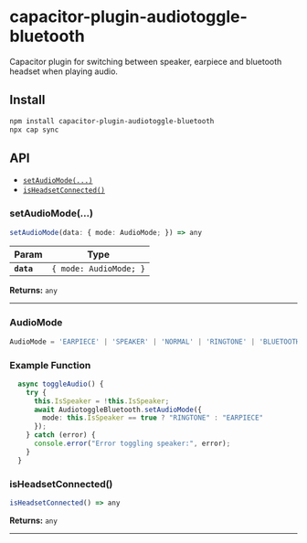 # capacitor-plugin-audiotoggle-bluetooth

Capacitor plugin for switching between speaker, earpiece and bluetooth headset when playing audio.

## Install

```bash
npm install capacitor-plugin-audiotoggle-bluetooth
npx cap sync
```

## API

<docgen-index>

* [`setAudioMode(...)`](#setaudiomode)
* [`isHeadsetConnected()`](#isheadsetconnected)

</docgen-index>

<docgen-api>
<!--Update the source file JSDoc comments and rerun docgen to update the docs below-->

### setAudioMode(...)

```typescript
setAudioMode(data: { mode: AudioMode; }) => any
```

| Param      | Type                              |
| ---------- | --------------------------------- |
| **`data`** | <code>{ mode: AudioMode; }</code> |

**Returns:** <code>any</code>

--------------------

### AudioMode
```typescript
AudioMode = 'EARPIECE' | 'SPEAKER' | 'NORMAL' | 'RINGTONE' | 'BLUETOOTH';
```

### Example Function 
```typescript
  async toggleAudio() {
    try {
      this.IsSpeaker = !this.IsSpeaker;
      await AudiotoggleBluetooth.setAudioMode({
        mode: this.IsSpeaker == true ? "RINGTONE" : "EARPIECE"
      });
    } catch (error) {
      console.error("Error toggling speaker:", error);
    }
  }
```
### isHeadsetConnected()

```typescript
isHeadsetConnected() => any
```

**Returns:** <code>any</code>

--------------------

</docgen-api>
